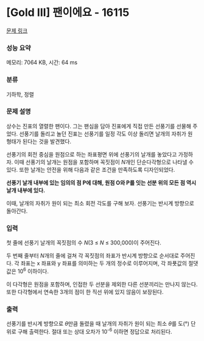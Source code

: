 # [Gold III] 팬이에요 - 16115 

[문제 링크](https://www.acmicpc.net/problem/16115) 

### 성능 요약

메모리: 7064 KB, 시간: 64 ms

### 분류

기하학, 정렬

### 문제 설명

<p>상수는 진표의 열렬한 팬이다. 그는 팬심을 담아 진표에게 직접 만든 선풍기를 선물해 주었다. 선풍기를 돌리고 놀던 진표는 선풍기를 일정 각도 이상 돌리면 날개의 자취가 원 형태가 된다는 것을 발견했다.</p>

<p>선풍기의 회전 중심을 원점으로 하는 좌표평면 위에 선풍기의 날개를 놓았다고 가정하자. 이때 선풍기의 날개는 원점을 포함하며 꼭짓점이 <em>N</em>개인 단순다각형으로 나타낼 수 있다. 또한 날개는 안전을 위해 다음과 같은 조건을 만족하도록 디자인되었다.</p>

<p><strong>선풍기 날개 내부에 있는 임의의 점 P에 대해, 원점 O와 P를 잇는 선분 위의 모든 점 역시 날개 내부에 있다.</strong></p>

<p>이때, 날개의 자취가 원이 되는 최소 회전 각도를 구해 보자. 선풍기는 반시계 방향으로 돌아간다.</p>

### 입력 

 <p>첫 줄에 선풍기 날개의 꼭짓점의 수 <em>N</em>(3 ≤ <em>N</em> ≤ 300,000)이 주어진다.</p>

<p>두 번째 줄부터 <em>N</em>개의 줄에 걸쳐 각 꼭짓점의 좌표가 반시계 방향으로 순서대로 주어진다. 각 좌표는 x 좌표와 y 좌표를 의미하는 두 개의 정수로 이루어지며, 각 좌푯값의 절댓값은 10<sup>6</sup> 이하이다.</p>

<p>이 다각형은 원점을 포함하며, 인접한 두 선분을 제외한 다른 선분끼리는 만나지 않는다. 또한 다각형에서 연속한 3개의 점이 한 직선 위에 있지 않음이 보장된다.</p>

### 출력 

 <p>선풍기를 반시계 방향으로 <em>θ</em>만큼 돌렸을 때 날개의 자취가 원이 되는 최소 <em>θ</em>를 도(°) 단위로 구해 출력한다. 절대 또는 상대 오차가 10<sup>-6</sup> 이하면 정답으로 처리된다.</p>

